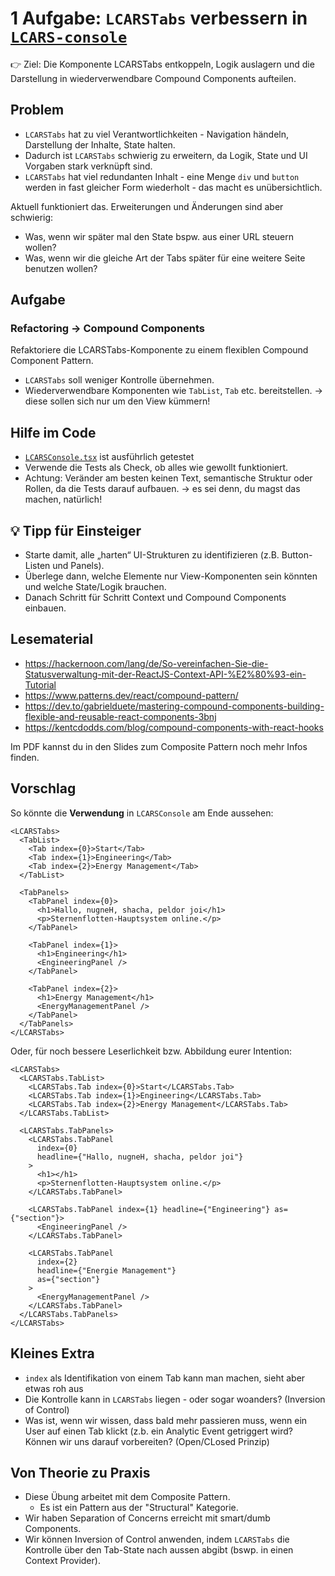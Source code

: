 # 1 Aufgabe: `LCARSTabs` verbessern in [`LCARS-console`](../src/app/features/LCARS-console/LCARSConsole.tsx)

👉 Ziel: Die Komponente LCARSTabs entkoppeln, Logik auslagern und die Darstellung in wiederverwendbare Compound Components aufteilen.

## Problem

- `LCARSTabs` hat zu viel Verantwortlichkeiten - Navigation händeln, Darstellung der Inhalte, State halten.
- Dadurch ist `LCARSTabs` schwierig zu erweitern, da Logik, State und UI Vorgaben stark verknüpft sind.
- `LCARSTabs` hat viel redundanten Inhalt - eine Menge `div` und `button` werden in fast gleicher Form wiederholt -
  das macht es unübersichtlich.

Aktuell funktioniert das. Erweiterungen und Änderungen sind aber schwierig:

- Was, wenn wir später mal den State bspw. aus einer URL steuern wollen?
- Was, wenn wir die gleiche Art der Tabs später für eine weitere Seite benutzen wollen?

## Aufgabe

### Refactoring -> Compound Components

Refaktoriere die LCARSTabs-Komponente zu einem flexiblen Compound Component Pattern.

- `LCARSTabs` soll weniger Kontrolle übernehmen.
- Wiederverwendbare Komponenten wie `TabList`, `Tab` etc. bereitstellen.
  -> diese sollen sich nur um den View kümmern!

## Hilfe im Code

- [`LCARSConsole.tsx`](src/app/features/LCARS-console/LCARSConsole.tsx) ist ausführlich getestet
- Verwende die Tests als Check, ob alles wie gewollt funktioniert.
- Achtung: Veränder am besten keinen Text, semantische Struktur oder Rollen, da die Tests darauf aufbauen.
  -> es sei denn, du magst das machen, natürlich!

## 💡 Tipp für Einsteiger

- Starte damit, alle „harten“ UI-Strukturen zu identifizieren (z.B. Button-Listen und Panels).
- Überlege dann, welche Elemente nur View-Komponenten sein könnten und welche State/Logik brauchen.
- Danach Schritt für Schritt Context und Compound Components einbauen.

## Lesematerial

- https://hackernoon.com/lang/de/So-vereinfachen-Sie-die-Statusverwaltung-mit-der-ReactJS-Context-API-%E2%80%93-ein-Tutorial
- https://www.patterns.dev/react/compound-pattern/
- https://dev.to/gabrielduete/mastering-compound-components-building-flexible-and-reusable-react-components-3bnj
- https://kentcdodds.com/blog/compound-components-with-react-hooks

Im PDF kannst du in den Slides zum Composite Pattern noch mehr Infos finden.

## Vorschlag

So könnte die **Verwendung** in `LCARSConsole` am Ende aussehen:

```tsx
<LCARSTabs>
  <TabList>
    <Tab index={0}>Start</Tab>
    <Tab index={1}>Engineering</Tab>
    <Tab index={2}>Energy Management</Tab>
  </TabList>

  <TabPanels>
    <TabPanel index={0}>
      <h1>Hallo, nugneH, shacha, peldor joi</h1>
      <p>Sternenflotten-Hauptsystem online.</p>
    </TabPanel>

    <TabPanel index={1}>
      <h1>Engineering</h1>
      <EngineeringPanel />
    </TabPanel>

    <TabPanel index={2}>
      <h1>Energy Management</h1>
      <EnergyManagementPanel />
    </TabPanel>
  </TabPanels>
</LCARSTabs>
```

Oder, für noch bessere Leserlichkeit bzw. Abbildung eurer Intention:

```tsx
<LCARSTabs>
  <LCARSTabs.TabList>
    <LCARSTabs.Tab index={0}>Start</LCARSTabs.Tab>
    <LCARSTabs.Tab index={1}>Engineering</LCARSTabs.Tab>
    <LCARSTabs.Tab index={2}>Energy Management</LCARSTabs.Tab>
  </LCARSTabs.TabList>

  <LCARSTabs.TabPanels>
    <LCARSTabs.TabPanel
      index={0}
      headline={"Hallo, nugneH, shacha, peldor joi"}
    >
      <h1></h1>
      <p>Sternenflotten-Hauptsystem online.</p>
    </LCARSTabs.TabPanel>

    <LCARSTabs.TabPanel index={1} headline={"Engineering"} as={"section"}>
      <EngineeringPanel />
    </LCARSTabs.TabPanel>

    <LCARSTabs.TabPanel
      index={2}
      headline={"Energie Management"}
      as={"section"}
    >
      <EnergyManagementPanel />
    </LCARSTabs.TabPanel>
  </LCARSTabs.TabPanels>
</LCARSTabs>
```

## Kleines Extra

- `index` als Identifikation von einem Tab kann man machen, sieht aber etwas roh aus
- Die Kontrolle kann in `LCARSTabs` liegen - oder sogar woanders? (Inversion of Control)
- Was ist, wenn wir wissen, dass bald mehr passieren muss, wenn ein User auf einen Tab klickt (z.b. ein Analytic
  Event getriggert wird? Können wir uns darauf vorbereiten? (Open/CLosed Prinzip)

## Von Theorie zu Praxis

- Diese Übung arbeitet mit dem Composite Pattern.
  - Es ist ein Pattern aus der "Structural" Kategorie.
- Wir haben Separation of Concerns erreicht mit smart/dumb Components.
- Wir können Inversion of Control anwenden, indem `LCARSTabs` die Kontrolle über den Tab-State nach aussen abgibt (bswp. in einen Context Provider).
